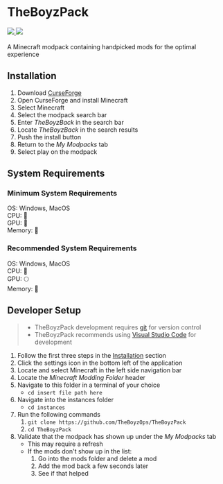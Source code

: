 # TheBoyzPack
<a href="https://www.curseforge.com/minecraft/modpacks/theboyzpack">
    <img src="https://cf.way2muchnoise.eu/full_664168_downloads.svg" />
</a>
<a href="https://discord.gg/INVITEID">
<img src="https://img.shields.io/discord/temp?color=5765f3&label=Discord&logo=discord" />
</a>
<br /> <br />
A Minecraft modpack containing handpicked mods for the optimal experience
<br />

## Installation
1. Download [CurseForge](https://download.curseforge.com/)
2. Open CurseForge and install Minecraft
3. Select Minecraft
4. Select the modpack search bar
5. Enter *TheBoyzBack* in the search bar
6. Locate *TheBoyzBack* in the search results
7. Push the install button
8. Return to the *My Modpacks* tab
9. Select play on the modpack

## System Requirements
### Minimum System Requirements
OS: Windows, MacOS <br />
CPU: 🥔 <br />
GPU: 🥔 <br />
Memory: 🥔 <br />

### Recommended System Requirements
OS: Windows, MacOS <br />
CPU: 🚀<br />
GPU: 🌕<br />
Memory: 💾<br />

## Developer Setup
> * TheBoyzPack development requires [git](https://git-scm.com/) for version control
> * TheBoyzPack recommends using [Visual Studio Code](https://code.visualstudio.com/) for development
1. Follow the first three steps in the <a href=#installation>Installation</a> section
2. Click the settings icon in the bottom left of the application
3. Locate and select Minecraft in the left side navigation bar
4. Locate the *Minecraft Modding Folder* header
5. Navigate to this folder in a terminal of your choice 
    * `cd insert file path here`
6. Navigate into the instances folder 
    * `cd instances`
7. Run the following commands
    1. `git clone https://github.com/TheBoyzOps/TheBoyzPack`
    2. `cd TheBoyzPack`
8. Validate that the modpack has shown up under the *My Modpacks* tab
    * This may require a refresh
    * If the mods don't show up in the list:
        1. Go into the mods folder and delete a mod
        2. Add the mod back a few seconds later
        3. See if that helped